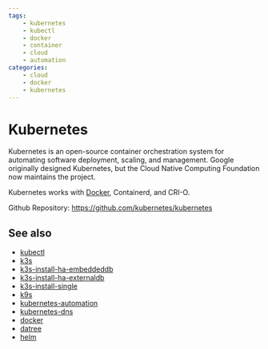 ```yaml
---
tags:
    - kubernetes
    - kubectl
    - docker
    - container
    - cloud
    - automation
categories:
    - cloud
    - docker
    - kubernetes
---
```


# Kubernetes

Kubernetes is an open-source container orchestration system for automating software deployment, scaling, and management. Google originally designed Kubernetes, but the Cloud Native Computing Foundation now maintains the project.

Kubernetes works with [Docker](../docker/docker.md), Containerd, and CRI-O.

Github Repository: https://github.com/kubernetes/kubernetes

## See also

- [kubectl](kubectl.md)
- [k3s](k3s.md)
- [k3s-install-ha-embeddeddb](k3s-install-ha-embeddeddb.md)
- [k3s-install-ha-externaldb](k3s-install-ha-externaldb.md)
- [k3s-install-single](k3s-install-single.md)
- [k9s](k9s.md)
- [kubernetes-automation](kubernetes-automation.md)
- [kubernetes-dns](kubernetes-dns.md)
- [docker](../docker/docker.md)
- [datree](datree.md)
- [helm](helm.md)
